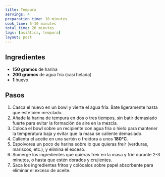 ```yaml
---
title: Tempura
servings: 4
preparation_time: 10 minutes
cook_time: 5-10 minutes
total_time: 20 minutes
tags: [asiática, tempura]
layout: post
---
```


## Ingredientes

- **150 gramos** de harina
- **200 gramos** de agua fría (casi helada)
- **1** huevo

## Pasos

1. Casca el huevo en un bowl y vierte el agua fría. Bate ligeramente hasta que esté bien mezclado.
2. Añade la harina de tempura en dos o tres tiempos, sin batir demasiado fuerte para evitar la formación de aire en la mezcla.
3. Coloca el bowl sobre un recipiente con agua fría o hielo para mantener la temperatura baja y evitar que la masa se caliente demasiado.
4. Calienta el aceite en una sartén o freidora a unos **180°C**.
5. Espolvorea un poco de harina sobre lo que quieras freír (verduras, mariscos, etc.), y elimina el exceso.
6. Sumerge los ingredientes que quieras freír en la masa y fríe durante 2-3 minutos, o hasta que estén dorados y crujientes.
7. Saca los ingredientes fritos y colócalos sobre papel absorbente para eliminar el exceso de aceite.
